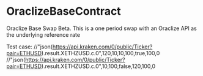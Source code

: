 # OraclizeBaseContract

Oraclize Base Swap Beta. 
This is a one period swap with an Oraclize API as the underlying reference rate

Test case:
//"json(https://api.kraken.com/0/public/Ticker?pair=ETHUSD).result.XETHZUSD.c.0",120,10,10,100,true,100,0
//"json(https://api.kraken.com/0/public/Ticker?pair=ETHUSD).result.XETHZUSD.c.0",10,100,false,120,100,0

